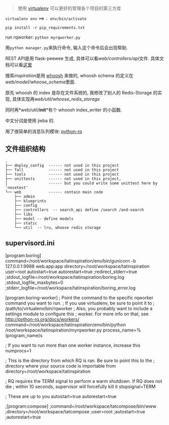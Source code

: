 ### 

> 使用 [virtualenv](https://virtualenv.pypa.io/en/latest/) 可以更好的管理各个项目的第三方库

`virtualenv env` ==> `. env/bin/activate`

`pip install -r pip_requirements.txt`

run rqworker: `python myrqworker.py`



用`python manager.py`来执行命令, 输入这个命令后会出现帮助.

REST API是用 flask-peewee 生成, 具体可以看*web/controllers/api*文件. 具体文档可以看[这里](http://flask-peewee.readthedocs.org/en/latest/rest-api.html)

搜索*inspiration*是用 [whoosh](https://pythonhosted.org/Whoosh/index.html) 来做的, whoosh schema 的定义在*web/model/whoose_schema*里面.

原先 whoosh 的 index 是存在文件系统的, 我修改了别人的 Redis-Storage 的实现, 具体实现再*web/util/whoose_redis_storage*

同时再*web/util/__init__*有个 whoosh index_writer 的小函数.

中文分词是使用 jieba 的.

用了很简单的消息队列模块: [python-rq](http://python-rq.org/)


## 文件组织结构
```
.
├── deploy_config  ------ not used in this project
├── fall           ------ not used in this project
├── tools          ------ not used in this project
├── unittests      ------ not used in this project, 
│                  ------ but you could write some unittest here by 'nosetest'
└── web            ------ contain main code 
    ├── admin
    ├── blueprints
    ├── config
    ├── controllers  -- search_api define /search /and-search
    ├── libs
    ├── model -- define models
    ├── static
    └── util  -- lru, whoose redis storage
```

## supervisord.ini

[program:boring]
command=/root/workspace/tatinspiration/env/bin/gunicorn -b 127.0.0.1:9988 web.app:app
directory=/root/workspace/tatinspiration
user=root
autostart=true
autorestart=true
;redirect_stderr=true
;stdout_logfile=/root/workspace/tatinspiration/boring.log
;stdout_logfile_maxbytes=0
;stderr_logfile=/root/workspace/tatinspiration/boring_error.log


[program:boring-worker]
; Point the command to the specific rqworker command you want to run.
; If you use virtualenv, be sure to point it to
; /path/to/virtualenv/bin/rqworker
; Also, you probably want to include a settings module to configure this
; worker.  For more info on that, see http://python-rq.org/docs/workers/
command=/root/workspace/tatinspiration/env/bin/python /root/workspace/tatinspiration/myrqworker.py
process_name=%(program_name)s

; If you want to run more than one worker instance, increase this
numprocs=1

; This is the directory from which RQ is ran. Be sure to point this to the
; directory where your source code is importable from
directory=/root/workspace/tatinspiration

; RQ requires the TERM signal to perform a warm shutdown. If RQ does not die
; within 10 seconds, supervisor will forcefully kill it
stopsignal=TERM

; These are up to you
autostart=true
autorestart=true

;[program:compose]
;command=/root/workspace/tatcompose/bin/www
;directory=/root/workspace/tatcompose
;user=root
;autostart=true
;autorestart=true







